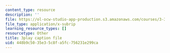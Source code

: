 ```yaml
---
content_type: resource
description: ''
file: https://ol-ocw-studio-app-production.s3.amazonaws.com/courses/3-320-atomistic-computer-modeling-of-materials-sma-5107-spring-2005/448b9c5035e35c8fa5fc756231e299ca_-B96m5X2xCM.vtt
file_type: application/x-subrip
learning_resource_types: []
resourcetype: Other
title: 3play caption file
uid: 448b9c50-35e3-5c8f-a5fc-756231e299ca
---
```

